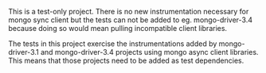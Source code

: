 This is a test-only project. There is no new instrumentation necessary for
mongo sync client  but the tests can not be added to eg. mongo-driver-3.4 because doing so would mean pulling incompatible client libraries.

The tests in this project exercise the instrumentations added by mongo-driver-3.1 and mongo-driver-3.4 projects using mongo async client libraries. This means that those projects need to be added as test dependencies.
